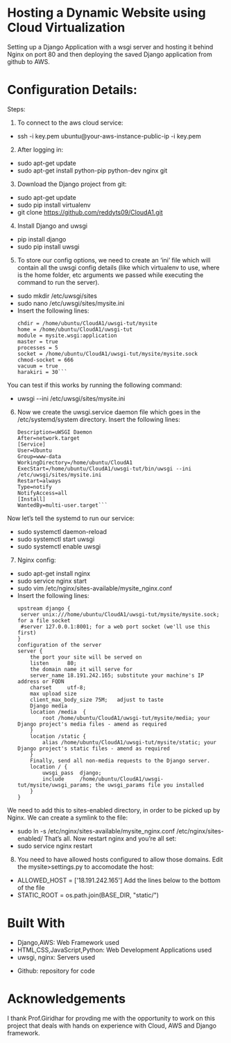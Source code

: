 # Hosting a Dynamic Website using Cloud Virtualization
Setting up a Django Application with a wsgi server 
and hosting it behind Nginx on port 80 and then deploying the saved Django application from github to AWS.

# Configuration Details:
Steps:
1. To connect to the aws cloud service:
- ssh -i key.pem ubuntu@your-aws-instance-public-ip -i key.pem

2. After logging in:
- sudo apt-get update 
- sudo apt-get install python-pip python-dev nginx git

3. Download the Django project from git:
- sudo apt-get update 
- sudo pip install virtualenv 
- git clone https://github.com/reddyts09/CloudA1.git

4. Install Django and uwsgi
- pip install django
- sudo pip install uwsgi

5. To store our config options, we need to create an ‘ini’ file which will contain all the uwsgi config details (like which virtualenv to use, where is the home folder, etc arguments we passed while executing the command to run the server).
- sudo mkdir /etc/uwsgi/sites
- sudo nano /etc/uwsgi/sites/mysite.ini
- Insert the following lines:
   ```[uwsgi]
   chdir = /home/ubuntu/CloudA1/uwsgi-tut/mysite
   home = /home/ubuntu/CloudA1/uwsgi-tut
   module = mysite.wsgi:application
   master = true
   processes = 5
   socket = /home/ubuntu/CloudA1/uwsgi-tut/mysite/mysite.sock
   chmod-socket = 666
   vacuum = true
   harakiri = 30```
 You can test if this works by running the following command:
- uwsgi --ini /etc/uwsgi/sites/mysite.ini

6. Now we create the uwsgi.service daemon file which goes in the /etc/systemd/system directory. Insert the following lines:
   ```[Unit]
   Description=uWSGI Daemon 
   After=network.target
   [Service]
   User=Ubuntu
   Group=www-data
   WorkingDirectory=/home/ubuntu/CloudA1
   ExecStart=/home/ubuntu/CloudA1/uwsgi-tut/bin/uwsgi --ini /etc/uwsgi/sites/mysite.ini
   Restart=always 
   Type=notify
   NotifyAccess=all
   [Install]
   WantedBy=multi-user.target```
 Now let’s tell the systemd to run our service:
- sudo systemctl daemon-reload 
- sudo systemctl start uwsgi 
- sudo systemctl enable uwsgi

7. Nginx config:
- sudo apt-get install nginx
- sudo service nginx start
- sudo vim /etc/nginx/sites-available/mysite_nginx.conf
- Insert the following lines:
   ```the upstream component nginx needs to connect to
   upstream django {
    server unix:///home/ubuntu/CloudA1/uwsgi-tut/mysite/mysite.sock; for a file socket
    #server 127.0.0.1:8001; for a web port socket (we'll use this first)
  }
  configuration of the server
   server {
       the port your site will be served on
       listen      80;
       the domain name it will serve for
       server_name 18.191.242.165; substitute your machine's IP address or FQDN
       charset     utf-8;
       max upload size
       client_max_body_size 75M;   adjust to taste
       Django media
       location /media  {
           root /home/ubuntu/CloudA1/uwsgi-tut/mysite/media; your Django project's media files - amend as required
       }
       location /static {
           alias /home/ubuntu/CloudA1/uwsgi-tut/mysite/static; your Django project's static files - amend as required
       }
       Finally, send all non-media requests to the Django server.
       location / {
           uwsgi_pass  django;
           include     /home/ubuntu/CloudA1/uwsgi-tut/mysite/uwsgi_params; the uwsgi_params file you installed
       }
   }
 We need to add this to sites-enabled directory, in order to be picked up by Nginx. We can create a symlink to the file:
- sudo ln -s /etc/nginx/sites-available/mysite_nginx.conf /etc/nginx/sites-enabled/
 That’s all. Now restart nginx and you’re all set:
- sudo service nginx restart

8. You need to have allowed hosts configured to allow those domains. Edit the mysite>settings.py to accomodate the host:
- ALLOWED_HOST = ['18.191.242.165']
Add the lines below to the bottom of the file 
- STATIC_ROOT = os.path.join(BASE_DIR, "static/")

# Built With
- Django,AWS: Web Framework used
- HTML,CSS,JavaScript,Python: Web Development Applications used
- uwsgi, nginx: Servers used
* Github: repository for code

# Acknowledgements
I thank Prof.Giridhar for provding me with the opportunity to work on this project that deals with hands on experience with Cloud, AWS and Django framework.
